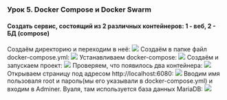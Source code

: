 ### Урок 5. Docker Compose и Docker Swarm
#### Cоздать сервис, состоящий из 2 различных контейнеров: 1 - веб, 2 - БД (compose)

Создаём директорию и переходим в неё:
![](images/1.png)
Создаём в папке файл docker-compose.yml:
![](images/2.png)
Устанавливаем docker-compose:
![](images/3.png)
Создаём и запускаем проект:
![](images/4.png)
Проверяем, что появилось два контейнера:
![](images/5.png)
Открываем страницу под адресом http://localhost:6080:
![](images/6.png)
Вводим имя пользоваля root и пароль(мы его указывали в docker-compose.yml) и входим в Adminer. Вуаля, там используется база данных MariaDB:
![](images/7.png)